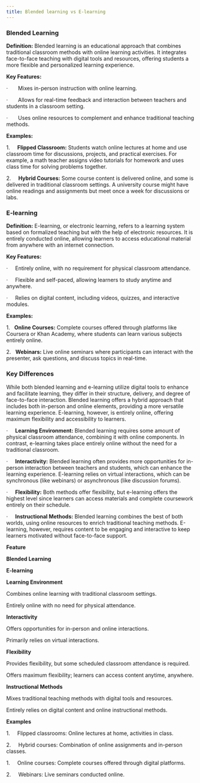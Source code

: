```yaml
---
title: Blended learning vs E-learning
---
```


### Blended Learning

**Definition:** Blended learning is an educational approach that combines traditional classroom methods with online learning activities. It integrates face-to-face teaching with digital tools and resources, offering students a more flexible and personalized learning experience.

**Key Features:**

·       Mixes in-person instruction with online learning.

·       Allows for real-time feedback and interaction between teachers and students in a classroom setting.

·       Uses online resources to complement and enhance traditional teaching methods.

**Examples:**

1.     **Flipped Classroom:** Students watch online lectures at home and use classroom time for discussions, projects, and practical exercises. For example, a math teacher assigns video tutorials for homework and uses class time for solving problems together.

2.     **Hybrid Courses:** Some course content is delivered online, and some is delivered in traditional classroom settings. A university course might have online readings and assignments but meet once a week for discussions or labs.

### E-learning

**Definition:** E-learning, or electronic learning, refers to a learning system based on formalized teaching but with the help of electronic resources. It is entirely conducted online, allowing learners to access educational material from anywhere with an internet connection.

**Key Features:**

·     Entirely online, with no requirement for physical classroom attendance.

·     Flexible and self-paced, allowing learners to study anytime and anywhere.

·     Relies on digital content, including videos, quizzes, and interactive modules.

**Examples:**

1.   **Online Courses:** Complete courses offered through platforms like Coursera or Khan Academy, where students can learn various subjects entirely online.

2.   **Webinars:** Live online seminars where participants can interact with the presenter, ask questions, and discuss topics in real-time.

### Key Differences

While both blended learning and e-learning utilize digital tools to enhance and facilitate learning, they differ in their structure, delivery, and degree of face-to-face interaction. Blended learning offers a hybrid approach that includes both in-person and online elements, providing a more versatile learning experience. E-learning, however, is entirely online, offering maximum flexibility and accessibility to learners.

·     **Learning Environment:** Blended learning requires some amount of physical classroom attendance, combining it with online components. In contrast, e-learning takes place entirely online without the need for a traditional classroom.

·     **Interactivity:** Blended learning often provides more opportunities for in-person interaction between teachers and students, which can enhance the learning experience. E-learning relies on virtual interactions, which can be synchronous (like webinars) or asynchronous (like discussion forums).

·     **Flexibility:** Both methods offer flexibility, but e-learning offers the highest level since learners can access materials and complete coursework entirely on their schedule.

·     **Instructional Methods:** Blended learning combines the best of both worlds, using online resources to enrich traditional teaching methods. E-learning, however, requires content to be engaging and interactive to keep learners motivated without face-to-face support.

**Feature**

**Blended Learning**

**E-learning**

**Learning Environment**

Combines online learning with traditional classroom settings.

Entirely online with no need for physical attendance.

**Interactivity**

Offers opportunities for in-person and online interactions.

Primarily relies on virtual interactions.

**Flexibility**

Provides flexibility, but some scheduled classroom attendance is required.

Offers maximum flexibility; learners can access content anytime, anywhere.

**Instructional Methods**

Mixes traditional teaching methods with digital tools and resources.

Entirely relies on digital content and online instructional methods.

**Examples**

1.     Flipped classrooms: Online lectures at home, activities in class.

2.     Hybrid courses: Combination of online assignments and in-person classes.

1.     Online courses: Complete courses offered through digital platforms.

2.     Webinars: Live seminars conducted online.
